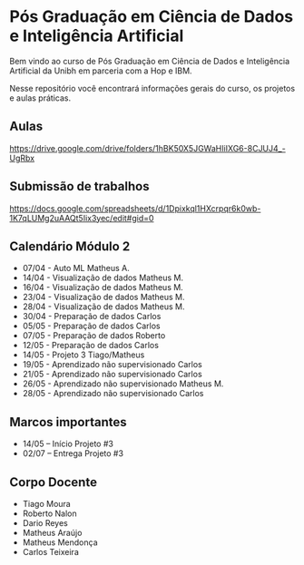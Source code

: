 # Pós Graduação em Ciência de Dados e Inteligência Artificial

Bem vindo ao curso de Pós Graduação em Ciência de Dados e Inteligência Artificial da Unibh em parceria com a Hop e IBM.

Nesse repositório você encontrará informações gerais do curso, os projetos e aulas práticas.

## Aulas
https://drive.google.com/drive/folders/1hBK50X5JGWaHIiIXG6-8CJUJ4_-UgRbx

## Submissão de trabalhos
https://docs.google.com/spreadsheets/d/1Dpixkql1HXcrpqr6k0wb-1K7qLUMg2uAAQt5Iix3yec/edit#gid=0

## Calendário Módulo 2

- 07/04 - Auto ML	Matheus A.
- 14/04 -	Visualização de dados	Matheus M.
- 16/04 -	Visualização de dados	Matheus M.
- 23/04 -	Visualização de dados	Matheus M.
- 28/04 -	Visualização de dados	Matheus M.
- 30/04 -	Preparação de dados	Carlos
- 05/05 -	Preparação de dados	Carlos
- 07/05 -	Preparação de dados	Roberto
- 12/05 -	Preparação de dados	Carlos
- 14/05 -	Projeto 3	Tiago/Matheus
- 19/05 -	Aprendizado não supervisionado	Carlos
- 21/05 -	Aprendizado não supervisionado	Carlos
- 26/05 -	Aprendizado não supervisionado	Matheus M.
- 28/05 -	Aprendizado não supervisionado	Carlos


## Marcos importantes

- 14/05 – Início Projeto #3
- 02/07 – Entrega Projeto #3

## Corpo Docente

- Tiago Moura
- Roberto Nalon
- Dario Reyes
- Matheus Araújo
- Matheus Mendonça
- Carlos Teixeira
